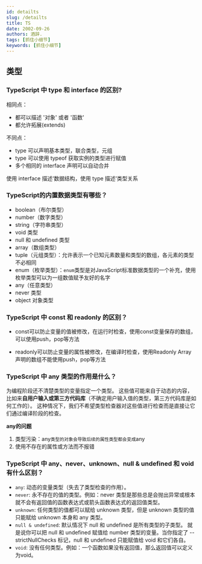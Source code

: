 ```yaml
---
id: detailts
slug: /detailts
title: TS
date: 2002-09-26
authors: 酒辞.
tags: [抓住小细节]
keywords: [抓住小细节]
---
```




## 类型

### TypeScript 中 type 和 interface 的区别?

相同点： 

- 都可以描述 '对象' 或者 '函数' 
- 都允许拓展(extends)

不同点： 

- type 可以声明基本类型，联合类型，元组
- type 可以使用 typeof 获取实例的类型进行赋值
- 多个相同的 interface 声明可以自动合并

使用 interface 描述‘数据结构，使用 type 描述‘类型关系



### TypeScript的内置数据类型有哪些？

- boolean（布尔类型）
- number（数字类型）
- string（字符串类型）
- void 类型
- null 和 undefined 类型
- array（数组类型）
- tuple（元组类型）：允许表示一个已知元素数量和类型的数组，各元素的类型不必相同
- enum（枚举类型）：`enum`类型是对JavaScript标准数据类型的一个补充，使用枚举类型可以为一组数值赋予友好的名字
- any（任意类型）
- never 类型
- object 对象类型



### TypeScript 中 const 和 readonly 的区别？

- const可以防止变量的值被修改，在运行时检查，使用const变量保存的数组，可以使用push，pop等方法

- readonly可以防止变量的属性被修改，在编译时检查，使用Readonly Array声明的数组不能使用push，pop等方法



### TypeScript 中 any 类型的作用是什么？

为编程阶段还不清楚类型的变量指定一个类型。 这些值可能来自于动态的内容，比如来**自用户输入或第三方代码库**（不确定用户输入值的类型，第三方代码库是如何工作的）。 这种情况下，我们不希望类型检查器对这些值进行检查而是直接让它们通过编译阶段的检查。

**any的问题**

1. 类型污染：any`类型的对象会导致后续的属性类型都会变成`any
2. 使用不存在的属性或方法而不报错



### TypeScript 中 any、never、unknown、null & undefined 和 void 有什么区别？

- `any`: 动态的变量类型（失去了类型检查的作用）。
- `never`: 永不存在的值的类型。例如：never 类型是那些总是会抛出异常或根本就不会有返回值的函数表达式或箭头函数表达式的返回值类型。
- `unknown`: 任何类型的值都可以赋给 unknown 类型，但是 unknown 类型的值只能赋给 unknown 本身和 any 类型。
- `null & undefined`: 默认情况下 null 和 undefined 是所有类型的子类型。 就是说你可以把 null 和 undefined 赋值给 number 类型的变量。当你指定了 --strictNullChecks 标记，null 和 undefined 只能赋值给 void 和它们各自。
- `void`: 没有任何类型。例如：一个函数如果没有返回值，那么返回值可以定义为void。









































































